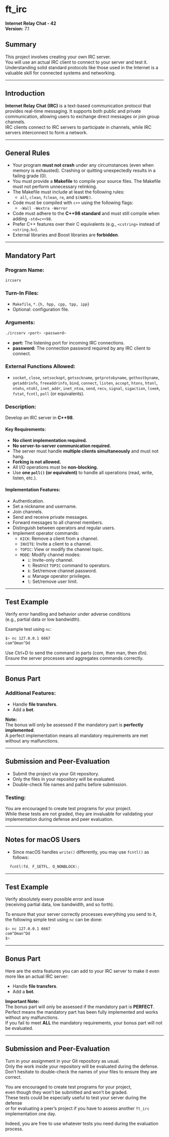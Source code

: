 # ft_irc
**Internet Relay Chat - 42**  
**Version:** 7.1  

## Summary
This project involves creating your own IRC server.  
You will use an actual IRC client to connect to your server and test it.  
Understanding solid standard protocols like those used in the Internet is a valuable skill for connected systems and networking.

---

## Introduction
**Internet Relay Chat (IRC)** is a text-based communication protocol that provides real-time messaging. It supports both public and private communication, allowing users to exchange direct messages or join group channels.  
IRC clients connect to IRC servers to participate in channels, while IRC servers interconnect to form a network.

---

## General Rules
- Your program **must not crash** under any circumstances (even when memory is exhausted). Crashing or quitting unexpectedly results in a failing grade (0).
- You must provide a **Makefile** to compile your source files. The Makefile must not perform unnecessary relinking.
- The Makefile must include at least the following rules:
  - `all`, `clean`, `fclean`, `re`, and `$(NAME)`.
- Code must be compiled with `c++` using the following flags:
  - `-Wall -Wextra -Werror`
- Code must adhere to the **C++98 standard** and must still compile when adding `-std=c++98`.
- Prefer C++ features over their C equivalents (e.g., `<cstring>` instead of `<string.h>`).
- External libraries and Boost libraries are **forbidden**.

---

## Mandatory Part
### **Program Name:**  
`ircserv`

### **Turn-In Files:**  
- `Makefile`, `*.{h, hpp, cpp, tpp, ipp}`
- Optional: configuration file.

### **Arguments:**  
```bash
./ircserv <port> <password>
```
- **port:** The listening port for incoming IRC connections.  
- **password:** The connection password required by any IRC client to connect.

### **External Functions Allowed:**
- `socket`, `close`, `setsockopt`, `getsockname`, `getprotobyname`, `gethostbyname`, 
`getaddrinfo`, `freeaddrinfo`, `bind`, `connect`, `listen`, `accept`, 
`htons`, `htonl`, `ntohs`, `ntohl`, `inet_addr`, `inet_ntoa`, 
`send`, `recv`, `signal`, `sigaction`, `lseek`, `fstat`, `fcntl`, `poll` (or equivalents).

### **Description:**  
Develop an IRC server in **C++98**.

#### Key Requirements:
- **No client implementation required.**
- **No server-to-server communication required.**
- The server must handle **multiple clients simultaneously** and must not hang.
- **Forking is not allowed.**
- All I/O operations must be **non-blocking.**
- Use **one `poll()` (or equivalent)** to handle all operations (read, write, listen, etc.).

#### Implementation Features:
- Authentication.
- Set a nickname and username.
- Join channels.
- Send and receive private messages.
- Forward messages to all channel members.
- Distinguish between operators and regular users.
- Implement operator commands:
  - `KICK`: Remove a client from a channel.
  - `INVITE`: Invite a client to a channel.
  - `TOPIC`: View or modify the channel topic.
  - `MODE`: Modify channel modes:
    - `i`: Invite-only channel.
    - `t`: Restrict `TOPIC` command to operators.
    - `k`: Set/remove channel password.
    - `o`: Manage operator privileges.
    - `l`: Set/remove user limit.

---

## Test Example
Verify error handling and behavior under adverse conditions  
(e.g., partial data or low bandwidth).

Example test using `nc`:
```bash
$> nc 127.0.0.1 6667
com^Dman^Dd
```

Use Ctrl+D to send the command in parts (com, then man, then d\n).  
Ensure the server processes and aggregates commands correctly.

---

## Bonus Part
### Additional Features:
- Handle **file transfers**.
- Add a **bot**.

**Note:**  
The bonus will only be assessed if the mandatory part is **perfectly implemented**.  
A perfect implementation means all mandatory requirements are met without any malfunctions.

---

## Submission and Peer-Evaluation
- Submit the project via your Git repository.  
- Only the files in your repository will be evaluated.  
- Double-check file names and paths before submission.

### Testing:
You are encouraged to create test programs for your project.  
While these tests are not graded, they are invaluable for validating your implementation during defense and peer evaluation.

---

## Notes for macOS Users
- Since macOS handles `write()` differently, you may use `fcntl()` as follows:
```cpp
  fcntl(fd, F_SETFL, O_NONBLOCK);
```
---

## Test Example
Verify absolutely every possible error and issue  
(receiving partial data, low bandwidth, and so forth).

To ensure that your server correctly processes everything you send to it,  
the following simple test using `nc` can be done:
```bash
$> nc 127.0.0.1 6667
com^Dman^Dd
$>
```

---

## Bonus Part
Here are the extra features you can add to your IRC server to make it even more like an actual IRC server:

- Handle **file transfers**.
- Add a **bot**.

**Important Note:**  
The bonus part will only be assessed if the mandatory part is **PERFECT**.  
Perfect means the mandatory part has been fully implemented and works without any malfunctions.  
If you fail to meet **ALL** the mandatory requirements, your bonus part will not be evaluated.

---

## Submission and Peer-Evaluation
Turn in your assignment in your Git repository as usual.  
Only the work inside your repository will be evaluated during the defense.  
Don’t hesitate to double-check the names of your files to ensure they are correct.

You are encouraged to create test programs for your project,  
even though they won’t be submitted and won’t be graded.  
These tests could be especially useful to test your server during the defense  
or for evaluating a peer’s project if you have to assess another `ft_irc` implementation one day.

Indeed, you are free to use whatever tests you need during the evaluation process.
